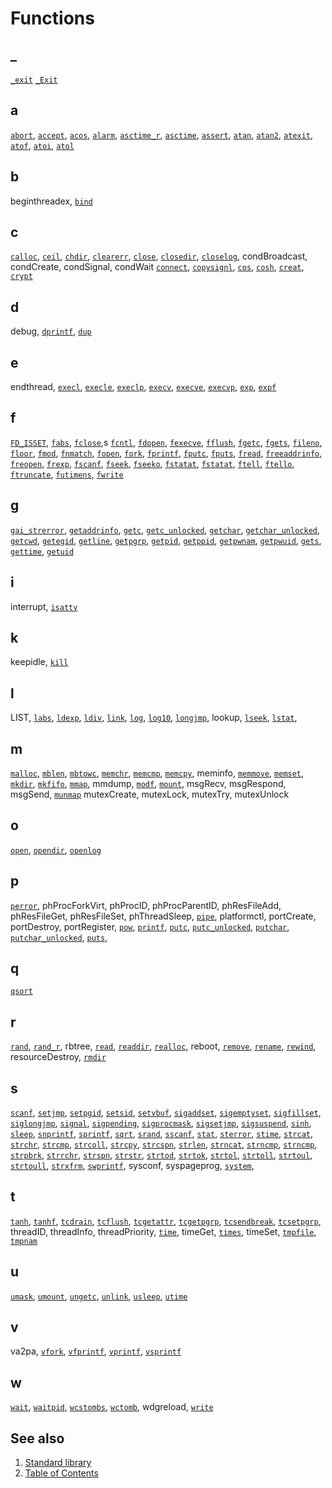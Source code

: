 # Functions

## _

[`_exit`](./_/_Exit.part-impl.md) <!-- #updated# -->
[`_Exit`](./_/_Exit.part-impl.md) <!-- #updated# -->

## a

[`abort`](./a/abort.part-impl.md),
[`accept`](./a/accept.part-impl.md),
[`acos`](./a/acos.impl.md),
[`alarm`](./a/alarm.impl.md),
[`asctime_r`](./a/asctime_r.impl.md),
[`asctime`](./a/asctime.impl.md),
[`assert`](./a/assert.impl.md),
[`atan`](./a/atan.part-impl.md),
[`atan2`](./a/atan2.part-impl.md),
[`atexit`](./a/atexit.part-impl.md),
[`atof`](./a/atof.part-impl.md),
[`atoi`](./a/atoi.part-impl.md),
[`atol`](./a/atol.part-impl.md)

## b

beginthreadex,
[`bind`](./b/bind.part-impl.md) <!-- #updated# -->

## c

[`calloc`](./c/calloc.part-impl.md),
[`ceil`](./c/ceil.part-impl.md),
[`chdir`](./c/chdir.part-impl.md),
[`clearerr`](./c/clearerr.md),
[`close`](./c/close.part-impl.md),
[`closedir`](./c/closedir.md),
[`closelog`](./c/closelog.md),
condBroadcast,
condCreate,
condSignal,
condWait
[`connect`](./c/connect.part-impl.md),
[`copysignl`](./c/copysignl.md),
[`cos`](./c/cos.md),
[`cosh`](./c/cosh.part-impl.md),
[`creat`](./c/creat.part-impl.md),
[`crypt`](./c/crypt.part-impl.md)

## d

debug,
[`dprintf`](./d/snprintf.part-impl.md),
[`dup`](./d/dup.part-impl.md)

## e

endthread,
[`execl`](./e/execl.part-impl.md),
[`execle`](./e/execle.part-impl.md),
[`execlp`](./e/execlp.part-impl.md),
[`execv`](./e/execv.part-impl.md),
[`execve`](./e/execve.part-impl.md),
[`execvp`](./e/execvp.part-impl.md),
[`exp`](./e/exp.part-impl.md),
[`expf`](./e/expf.part-impl.md)

## f

[`FD_ISSET`](./f/FD_ISSET.md),
[`fabs`](./f/fabs.md),
[`fclose`](./f/fclose.part-impl.md),s
[`fcntl`](./f/fcntl.part-impl.md),
[`fdopen`](./f/fdopen.part-impl.md),
[`fexecve`](./f/fexecve.part-impl.md),
[`fflush`](./f/fflush.part-impl.md),
[`fgetc`](./f/fgetc.part-impl.md),
[`fgets`](./f/fgets.part-impl.md),
[`fileno`](./f/fileno.part-impl.md),
[`floor`](./f/floor.part-impl.md),
[`fmod`](./f/fmod.md),
[`fnmatch`](./f/fnmatch.part-impl.md),
[`fopen`](./f/fopen.md),
[`fork`](./f/fork.part-impl.md),
[`fprintf`](./f/printf.part-impl.md), <!-- updated -->
[`fputc`](./f/fputc.part-impl.md),
[`fputs`](./f/fputs.part-impl.md),
[`fread`](./f/fread.part-impl.md),
[`freeaddrinfo`](./f/freeaddrinfo.part-impl.md),
[`freopen`](./f/freopen.md),
[`frexp`](./f/frexp.part-impl.md),
[`fscanf`](./f/scanf.part-impl.md),
[`fseek`](./f/fseek.part-impl.md),
[`fseeko`](./f/fseeko.part-impl.md),
[`fstatat`](./f/stat.part-impl.md), <!-- updated -->
[`fstatat`](./f/fstatat.part-impl.md),
[`ftell`](./f/ftell.part-impl.md),
[`ftello`](./f/ftello.part-impl.md),
[`ftruncate`](./f/ftruncate.part-impl.md),
[`futimens`](./u/utime.part-impl.md), <!-- #updated# -->
[`fwrite`](./f/fwrite.part-impl.md)

## g

[`gai_strerror`](./g/gai_strerror.part-impl.md),
[`getaddrinfo`](./g/getaddrinfo.part-impl.md),
[`getc`](./g/getc.part-impl.md),
[`getc_unlocked`](./p/putchar_unlocked.part-impl.md), <!-- updated -->
[`getchar`](./g/getchar.md),
[`getchar_unlocked`](./p/putchar_unlocked.part-impl.md), <!-- updated -->
[`getcwd`](./g/getcwd.part-impl.md),
[`getegid`](./g/getegid.md),
[`getline`](./g/getline.part-impl.md),
[`getpgrp`](./g/getpgrp.md),
[`getpid`](./g/getpid.md),
[`getppid`](./g/getppid.md),
[`getpwnam`](./g/getpwnam.md),
[`getpwuid`](./g/getpwuid.md),
[`gets`](./g/gets.md),
[`gettime`](./g/gettime.md),
[`getuid`](./g/getuid.md)

## i

interrupt,
[`isatty`](./i/isatty.md)

## k

keepidle,
[`kill`](./k/kill.md)

## l

LIST,
[`labs`](./l/labs.md),
[`ldexp`](./l/ldexp.md),
[`ldiv`](./l/ldiv.md),
[`link`](./l/link.md),
[`log`](./l/log.md),
[`log10`](./l/log10.md),
[`longjmp`](./l/longjmp.md),
lookup,
[`lseek`](./l/lseek.md),
[`lstat`](./l/stat.part-impl.md), <!-- updated -->

## m

[`malloc`](./m/malloc.md),
[`mblen`](./m/mblen.md),
[`mbtowc`](./m/mbtowc.md),
[`memchr`](./m/memchr.md),
[`memcmp`](./m/memcmp.md),
[`memcpy`](./m/memcpy.md),
meminfo,
[`memmove`](./m/memmove.md),
[`memset`](./m/memset.md),
[`mkdir`](./m/mkdir.md),
[`mkfifo`](./m/mkfifo.md),
[`mmap`](./m/mmap.md),
mmdump,
[`modf`](./m/modf.md),
[`mount`](./m/mount.md),
msgRecv,
msgRespond,
msgSend,
[`munmap`](./m/munmap.md)
mutexCreate,
mutexLock,
mutexTry,
mutexUnlock

## o

[`open`](./o/open.md),
[`opendir`](./o/opendir.part-impl.md),
[`openlog`](./o/openlog.md)

## p

[`perror`](./p/perror.part-impl.md), <!-- updated -->
phProcForkVirt,
phProcID,
phProcParentID,
phResFileAdd,
phResFileGet,
phResFileSet,
phThreadSleep,
[`pipe`](./p/pipe.part-impl.md), <!-- updated -->
platformctl,
portCreate,
portDestroy,
portRegister,
[`pow`](./p/pow.part-impl.md), <!-- updated -->
[`printf`](./p/printf.part-impl.md), <!-- updated -->
[`putc`](./p/putc.part-impl.md), <!-- updated -->
[`putc_unlocked`](./p/putchar_unlocked.part-impl.md), <!-- updated -->
[`putchar`](./p/putchar.part-impl.md), <!-- updated -->
[`putchar_unlocked`](./p/putchar_unlocked.part-impl.md), <!-- updated -->
[`puts`](./p/puts.part-impl.md), <!-- updated -->

## q

[`qsort`](./q/qsort.part-impl.md) <!-- updated -->

## r

[`rand`](./r/rand.part-impl.md), <!-- updated -->
[`rand_r`](./r/rand.part-impl.md), <!-- updated -->
rbtree,
[`read`](./r/read.part-impl.md), <!-- updated -->
[`readdir`](./r/readdir.part-impl.md), <!-- updated -->
[`realloc`](./r/realloc.part-impl.md), <!-- updated -->
reboot,
[`remove`](./r/remove.part-impl.md), <!-- updated -->
[`rename`](./r/rename.part-impl.md), <!-- updated -->
[`rewind`](./r/rewind.part-impl.md), <!-- updated -->
resourceDestroy,
[`rmdir`](./r/rmdir.part-impl.md) <!-- updated -->

## s

[`scanf`](./s/scanf.part-impl.md),
[`setjmp`](./s/setjmp.part-impl.md), <!-- updated -->
[`setpgid`](./s/setpgid.part-impl.md), <!-- updated -->
[`setsid`](./s/setsid.part-impl.md), <!-- updated -->
[`setvbuf`](./s/setvbuf.part-impl.md), <!-- updated -->
[`sigaddset`](./s/sigaddset.part-impl.md), <!-- updated -->
[`sigemptyset`](./s/sigemptyset.part-impl.md), <!-- updated -->
[`sigfillset`](./s/sigfillset.part-impl.md), <!-- updated -->
[`siglongjmp`](./s/siglongjmp.part-impl.md), <!-- updated -->
[`signal`](./s/signal.part-impl.md), <!-- updated -->
[`sigpending`](./s/sigpending.part-impl.md), <!-- updated -->
[`sigprocmask`](./s/sigprocmask.part-impl.md), <!-- updated -->
[`sigsetjmp`](./s/sigsetjmp.part-impl.md), <!-- updated -->
[`sigsuspend`](./s/sigsuspend.part-impl.md), <!-- updated -->
[`sinh`](./s/sinh.part-impl.md), <!-- updated -->
[`sleep`](./s/sleep.part-impl.md), <!-- updated -->
[`snprintf`](./p/printf.part-impl.md), <!-- updated -->
[`sprintf`](./p/printf.part-impl.md), <!-- updated -->
[`sqrt`](./s/sqrt.part-impl.md), <!-- updated -->
[`srand`](./r/rand.part-impl.md), <!-- updated -->
[`sscanf`](./s/scanf.part-impl.md), <!-- updated -->
[`stat`](./s/stat.part-impl.md), <!-- updated -->
[`sterror`](./s/sterror.md),
[`stime`](./s/stime.md),
[`strcat`](./s/strcat.part-impl.md), <!-- updated -->
[`strchr`](./s/strchr.part-impl.md), <!-- updated -->
[`strcmp`](./s/strcmp.part-impl.md), <!-- updated -->
[`strcoll`](./s/strcoll.part-impl.md), <!-- updated -->
[`strcpy`](./s/strcpy.part-impl.md), <!-- updated -->
[`strcspn`](./s/strcspn.part-impl.md), <!-- updated -->
[`strlen`](./s/strlen.part-impl.md), <!-- updated -->
[`strncat`](./s/strncat.part-impl.md), <!-- updated -->
[`strncmp`](./s/strncmp.part-impl.md), <!-- updated -->
[`strncmp`](./s/strncmp.part-impl.md), <!-- updated -->
[`strpbrk`](./s/strpbrk.part-impl.md), <!-- updated -->
[`strrchr`](./s/strrchr.part-impl.md), <!-- updated -->
[`strspn`](./s/strspn.part-impl.md), <!-- updated -->
[`strstr`](./s/strstr.part-impl.md), <!-- updated -->
[`strtod`](./s/strtod.part-impl.md), <!-- updated -->
[`strtok`](./s/strtok.part-impl.md), <!-- updated -->
[`strtol`](./s/strtol.part-impl.md), <!-- updated -->
[`strtoll`](./s/strtol.part-impl.md), <!-- updated -->
[`strtoul`](./s/strtoul.part-impl.md), <!-- updated -->
[`strtoull`](./s/strtoul.part-impl.md), <!-- updated -->
[`strxfrm`](./s/strxfrm.part-impl.md), <!-- updated -->
[`swprintf`](./s/swprintf.md), 
sysconf,
syspageprog,
[`system`](./s/system.part-impl.md), <!-- updated -->

## t

[`tanh`](./t/tanh.part-impl.md), <!-- #updated# -->
[`tanhf`](./t/tanh.part-impl.md), <!-- #updated# -->
[`tcdrain`](./t/tcdrain.part-impl.md), <!-- #updated# -->
[`tcflush`](./t/tcflush.part-impl.md), <!-- #updated# -->
[`tcgetattr`](./t/tcgetattr.part-impl.md), <!-- #updated# -->
[`tcgetpgrp`](./t/tcgetpgrp.part-impl.md), <!-- #updated# -->
[`tcsendbreak`](./t/tcsendbreak.part-impl.md), <!-- #updated# -->
[`tcsetpgrp`](./t/tcsetpgrp.part-impl.md), <!-- #updated# -->
threadID,
threadInfo,
threadPriority,
[`time`](./t/time.part-impl.md), <!-- #updated# -->
timeGet,
[`times`](./t/times.part-impl.md), <!-- #updated# -->
timeSet,
[`tmpfile`](./t/tmpfile.part-impl.md), <!-- #updated# -->
[`tmpnam`](./t/tmpnam.part-impl.md) <!-- #updated# -->

## u

[`umask`](./u/umask.part-impl.md), <!-- #updated# -->
[`umount`](./u/umount.phrtos.md), <!-- #updated# -->
[`ungetc`](./u/ungetc.part-impl.md), <!-- #updated# -->
[`unlink`](./u/unlink.part-impl.md), <!-- #updated# -->
[`usleep`](./u/usleep.part-impl.md), <!-- #updated# -->
[`utime`](./u/utime.part-impl.md) <!-- #updated# -->

## v

va2pa,
[`vfork`](./v/vfork.part-impl.md), <!-- #updated# -->
[`vfprintf`](./v/vprintf.part-impl.md), <!-- #updated# -->
[`vprintf`](./v/vprintf.part-impl.md), <!-- #updated# -->
[`vsprintf`](./v/vprintf.part-impl.md) <!-- #updated# -->

## w

[`wait`](./w/waitpid.part-impl.md), <!-- #updated# -->
[`waitpid`](./w/waitpid.part-impl.md), <!-- #updated# -->
[`wcstombs`](./w/wcstombs.non-impl.md), <!-- #updated# -->
[`wctomb`](./w/wctomb.non-impl.md), <!-- #updated# -->
wdgreload,
[`write`](./w/write.part-impl.md) <!-- #updated# -->

## See also

1. [Standard library](../README.md)
2. [Table of Contents](../../README.md)
